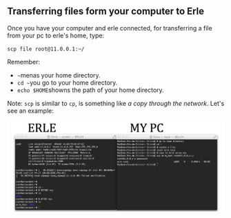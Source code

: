 ## Transferring files form your computer to Erle

Once you have your computer and erle connected, for transferring a file from your pc to erle's home, type:
```
scp file root@11.0.0.1:~/
```
Remember:
- `~`menas your home directory.
- `cd ~`you go to your home directory.
- `echo $HOME`showns the path of your home directory.

Note: `scp` is similar to `cp`, is something like *a copy through the network*.
Let's see an example:

![example](imgannex3/example.jpg)
